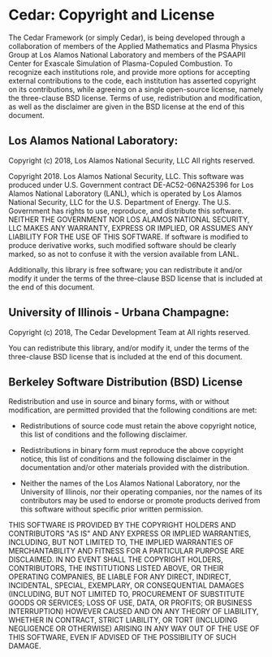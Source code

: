 Cedar: Copyright and License
=============================

The Cedar Framework (or simply Cedar), is being developed through
a collaboration of members of the Applied Mathematics and Plasma
Physics Group at Los Alamos National Laboratory and members of the
PSAAPII Center for Exascale Simulation of Plasma-Copuled
Combustion. To recognize each institutions role, and provide more
options for accepting external contributions to the code, each
institution has asserted copyright on its contributions, while
agreeing on a single open-source license, namely the three-clause BSD
license.  Terms of use, redistribution and modification, as well as
the disclaimer are given in the BSD license at the end of this
document.

Los Alamos National Laboratory:
-------------------------------
 
  Copyright (c) 2018, Los Alamos National Security, LLC
  All rights reserved.
   
  Copyright 2018. Los Alamos National Security, LLC. This software was
  produced under U.S. Government contract DE-AC52-06NA25396 for Los
  Alamos National Laboratory (LANL), which is operated by Los Alamos
  National Security, LLC for the U.S. Department of Energy. The
  U.S. Government has rights to use, reproduce, and distribute this
  software.  NEITHER THE GOVERNMENT NOR LOS ALAMOS NATIONAL SECURITY,
  LLC MAKES ANY WARRANTY, EXPRESS OR IMPLIED, OR ASSUMES ANY LIABILITY
  FOR THE USE OF THIS SOFTWARE.  If software is modified to produce
  derivative works, such modified software should be clearly marked,
  so as not to confuse it with the version available from LANL.

  Additionally, this library is free software; you can redistribute it
  and/or modify it under the terms of the three-clause BSD license
  that is included at the end of this document.


University of Illinois - Urbana Champagne:
------------------------------------------

  Copyright (c) 2018, The Cedar Development Team at
  All rights reserved.

  You can redistribute this library, and/or modify it, under the terms
  of the three-clause BSD license that is included at the end of this
  document.


Berkeley Software Distribution (BSD) License
--------------------------------------------

Redistribution and use in source and binary forms, with or without
modification, are permitted provided that the following conditions
are met:

  * Redistributions of source code must retain the above copyright
    notice, this list of conditions and the following disclaimer.

  * Redistributions in binary form must reproduce the above copyright
    notice, this list of conditions and the following disclaimer in the
    documentation and/or other materials provided with the distribution.

  * Neither the names of the Los Alamos National Laboratory, nor the
    University of Illinois, nor their operating companies, nor the
    names of its contributors may be used to endorse or promote
    products derived from this software without specific prior written
    permission.

THIS SOFTWARE IS PROVIDED BY THE COPYRIGHT HOLDERS AND CONTRIBUTORS
"AS IS" AND ANY EXPRESS OR IMPLIED WARRANTIES, INCLUDING, BUT NOT
LIMITED TO, THE IMPLIED WARRANTIES OF MERCHANTABILITY AND FITNESS FOR
A PARTICULAR PURPOSE ARE DISCLAIMED. IN NO EVENT SHALL THE COPYRIGHT
HOLDERS, CONTRIBUTORS, THE INSTITUTIONS LISTED ABOVE, OR THEIR
OPERATING COMPANIES, BE LIABLE FOR ANY DIRECT, INDIRECT, INCIDENTAL,
SPECIAL, EXEMPLARY, OR CONSEQUENTIAL DAMAGES (INCLUDING, BUT NOT
LIMITED TO, PROCUREMENT OF SUBSTITUTE GOODS OR SERVICES; LOSS OF USE,
DATA, OR PROFITS; OR BUSINESS INTERRUPTION) HOWEVER CAUSED AND ON ANY
THEORY OF LIABILITY, WHETHER IN CONTRACT, STRICT LIABILITY, OR TORT
(INCLUDING NEGLIGENCE OR OTHERWISE) ARISING IN ANY WAY OUT OF THE USE
OF THIS SOFTWARE, EVEN IF ADVISED OF THE POSSIBILITY OF SUCH DAMAGE.